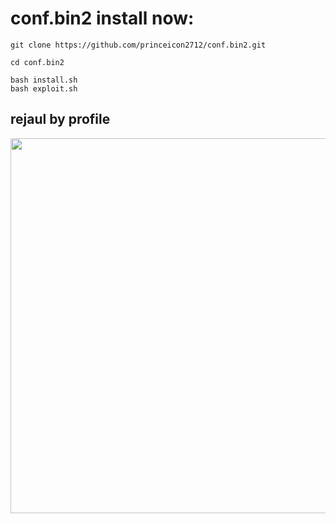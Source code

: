 # conf.bin2 install now:


    git clone https://github.com/princeicon2712/conf.bin2.git

    cd conf.bin2

    bash install.sh
    bash exploit.sh
   
## rejaul by profile

<!--[profile](./confbin2.jpg)-->

<img src="rejaul2712.jpg" width="600"/>
